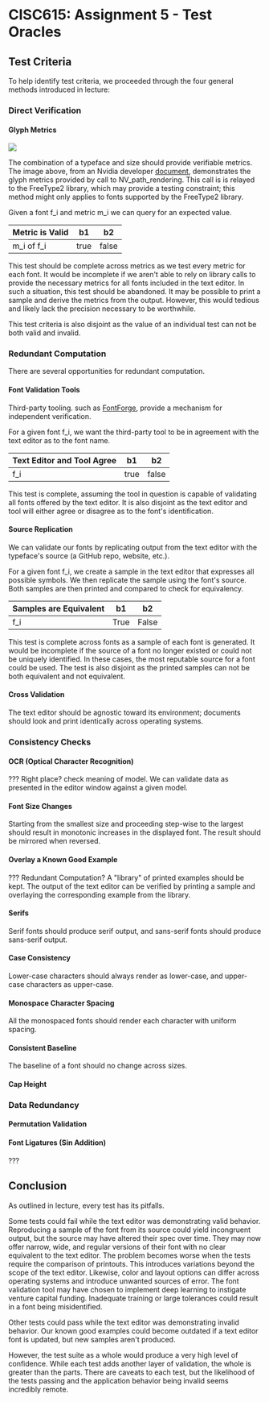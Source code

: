 # CISC615: Assignment 5 - Test Oracles

## Test Criteria

To help identify test criteria, we proceeded through the four general methods introduced in lecture:

### Direct Verification
#### Glyph Metrics
![](https://learnopengl.com/img/in-practice/glyph.png)

The combination of a typeface and size should provide verifiable metrics. The image above, from an Nvidia developer [document](https://developer.download.nvidia.com/assets/gamedev/files/NV_path_rendering_FAQ.pdf), demonstrates the glyph metrics provided by call to NV_path_rendering. This call is is relayed to the FreeType2 library, which may provide a testing constraint; this method might only applies to fonts supported by the FreeType2 library.

Given a font f_i and metric m_i we can query for an expected value.

| Metric is Valid |  b1  |   b2  |
|-----------------|------|-------|
| m_i of f_i      | true | false |

This test should be complete across metrics as we test every metric for each font. It would be incomplete if we aren't able to rely on library calls to provide the necessary metrics for all fonts included in the text editor. In such a situation, this test should be abandoned. It may be possible to print a sample and derive the metrics from the output. However, this would tedious and likely lack the precision necessary to be worthwhile.

This test criteria is also disjoint as the value of an individual test can not be both valid and invalid.

### Redundant Computation

There are several opportunities for redundant computation.

#### Font Validation Tools

Third-party tooling. such as [FontForge](http://designwithfontforge.com/en-US/Making_Sure_Your_Font_Works_Validation.html), provide a mechanism for independent verification.

For a given font f_i, we want the third-party tool to be in agreement with the text editor as to the font name.

| Text Editor and Tool Agree | b1   | b2    |
|----------------------------|------|-------|
| f_i                        | true | false |

This test is complete, assuming the tool in question is capable of validating all fonts offered by the text editor. It is also disjoint as the text editor and tool will either agree or disagree as to the font's identification.

#### Source Replication

We can validate our fonts by replicating output from the text editor with the typeface's source (a GitHub repo, website, etc.).

For a given font f_i, we create a sample in the text editor that expresses all possible symbols. We then replicate the sample using the font's source. Both samples are then printed and compared to check for equivalency.

| Samples are Equivalent | b1   | b2    |
|------------------------|------|-------|
| f_i                    | True | False |

This test is complete across fonts as a sample of each font is generated. It would be incomplete if the source of a font no longer existed or could not be uniquely identified. In these cases, the most reputable source for a font could be used. The test is also disjoint as the printed samples can not be both equivalent and not equivalent.

#### Cross Validation

The text editor should be agnostic toward its environment; documents should look and print identically across operating systems.

### Consistency Checks
#### OCR (Optical Character Recognition)
??? Right place? check meaning of model.
We can validate data as presented in the editor window against a given model.

#### Font Size Changes

Starting from the smallest size and proceeding step-wise to the largest should result in monotonic increases in the displayed font. The result should be mirrored when reversed.

#### Overlay a Known Good Example
??? Redundant Computation?
A "library" of printed examples should be kept. The output of the text editor can be verified by printing a sample and overlaying the corresponding example from the library.

#### Serifs

Serif fonts should produce serif output, and sans-serif fonts should produce sans-serif output.

#### Case Consistency

Lower-case characters should always render as lower-case, and upper-case characters as upper-case.

#### Monospace Character Spacing

All the monospaced fonts should render each character with uniform spacing.

#### Consistent Baseline

The baseline of a font should no change across sizes.

#### Cap Height

### Data Redundancy

#### Permutation Validation

#### Font Ligatures (Sin Addition)
???


## Conclusion
As outlined in lecture, every test has its pitfalls.

Some tests could fail while the text editor was demonstrating valid behavior. Reproducing a sample of the font from its source could yield incongruent output, but the source may have altered their spec over time. They may now offer narrow, wide, and regular versions of their font with no clear equivalent to the text editor. The problem becomes worse when the tests require the comparison of printouts. This introduces variations beyond the scope of the text editor. Likewise, color and layout options can differ across operating systems and introduce unwanted sources of error. The font validation tool may have chosen to implement deep learning to instigate venture capital funding. Inadequate training or large tolerances could result in a font being misidentified.

Other tests could pass while the text editor was demonstrating invalid behavior. Our known good examples could become outdated if a text editor font is updated, but new samples aren't produced.

However, the test suite as a whole would produce a very high level of confidence. While each test adds another layer of validation, the whole is greater than the parts. There are caveats to each test, but the likelihood of the tests passing and the application behavior being invalid seems incredibly remote. 